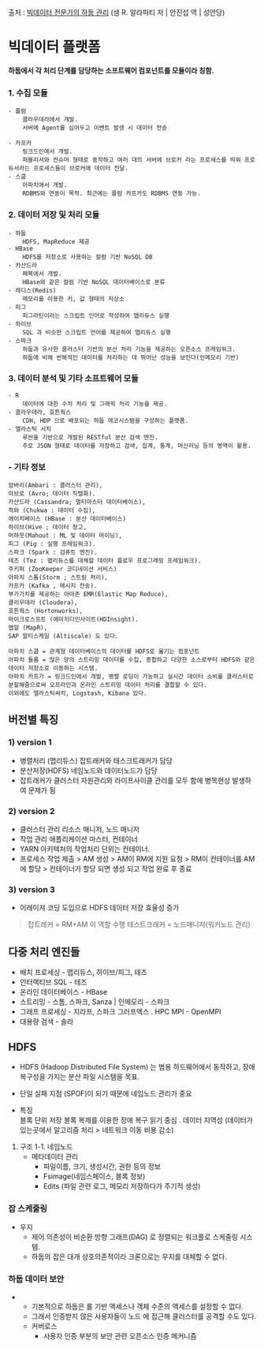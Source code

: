 출처 : [빅데이터 전문가의 하둡 관리](https://book.naver.com/bookdb/book_detail.nhn?bid=14134329) (샘 R. 알라파티 저 | 안진섭 역 | 성안당)




# 빅데이터 플랫폼
**하둡에서 각 처리 단계를 담당하는 소프트웨어 컴포넌트를 모듈이라 칭함.**

### 1. 수집 모듈
    - 플럼
        클라우데라에서 개발. 
        서버에 Agent를 심어두고 이벤트 발생 시 데이터 전송

    - 카프카
        링크드인에서 개발.
        퍼블리셔와 컨슈머 형태로 동작하고 여러 대의 서버에 브로커 라는 프로세스를 띄워 프로듀서라는 프로세스들이 브로커에 데이터 전달.
    - 스쿱
        아파치에서 개발.  
        RDBMS와 연동이 목적. 최근에는 플럼 카프카도 RDBMS 연동 가능.
        
### 2. 데이터 저장 및 처리 모듈
    - 하둡
        HDFS, MapReduce 제공
    - HBase
        HDFS를 저장소로 사용하는 컬럼 기반 NoSQL DB
    - 카산드라
        페북에서 개발.
        HBase와 같은 컬럼 기반 NoSQL 데이터베이스로 분류
    - 레디스(Redis)
        메모리를 이용한 키, 값 형태의 저상소
    - 피그
        피그라틴이라는 스크립트 인어로 작성하여 맵리듀스 실행
    - 하이브
        SQL 과 비슷한 스크립트 언어를 제공하여 맵리듀스 실행
    - 스파크
        하둡과 유사한 클러스터 기반의 분산 처리 기능을 제공하는 오픈소스 프레임워크.
        하둡에 비해 반복적인 데이터를 처리하는 데 뛰어난 성능을 보인다(인메모리 기반)
        
### 3. 데이터 분석 및 기타 소프트웨어 모듈
    - R
        데이터에 대한 수치 처리 및 그래픽 처리 기능을 제공.
    - 클라우데라, 호튼웍스
        CDH, HDP 으로 배포되는 하둡 에코시스템을 구성하는 플랫폼.
    - 엘라스틱 서치
        루씬을 기반으로 개발된 RESTful 분산 검색 엔진.
        주로 JSON 형태로 데이터를 저장하고 검색, 집계, 통계, 머신러닝 등의 영역이 활용.
    
    
### - 기타 정보
    암바리(Ambari : 클러스터 관리),
    아브로 (Avro; 데이터 직렬화).
    카산드라 (Cassandra; 멀티마스터 데이터베이스),
    척와 (Chukwa : 데이터 수집),
    에이치베이스 (HBase : 분산 데이터베이스)
    하이브(Hive ; 데이터 창고,
    머하웃(Mahout : ML 및 데이터 마이닝),
    피그 (Pig : 실행 프레임워크).
    스파크 (Spark : 검퓨트 엔진).
    테즈 (Tez : 맵리듀스를 대체할 데이터 플로우 프로그래밍 프레임워크).
    주키퍼 (ZooKeeper 코디네이션 서비스)
    아파치 스톰(Storm ; 스트림 처리),
    카프카 (Kafka , 메시지 전송).
    부가가치를 제공하는 아마존 EMR(Elastic Map Reduce),
    클리우데라 (Cloudera),
    호튼웍스 (Hortonworks),
    마이크로스프트 (에이치디인사이트(HDInsight).
    맵알 (MapR),
    SAP 알티스케일 (Altiscale) 도 있다.

    아파치 스쿱 = 관계형 데이터베이스의 데이터를 HDFS로 옮기는 컴포넌트
    아파치 들룸 = 많은 양의 스트리밍 데이터를 수집, 종합하고 다양한 소스로부터 HDFS와 같은 데이터 저장소로 이동하는 시스템.
    아파치 카프가 = 링크드인에서 개발, 병렬 로딩이 가능하고 실시간 데이터 소비를 클러스터로 분할해줌으로써 오프라인과 온라인 스트리밍 데이터 처리를 결합할 수 있다.
    이외에도 엘라스틱써치, Logstash, Kibana 있다.



## 버전별 특징 
### 1) version 1
-   병렬처리 (맵리듀스) 
잡트래커와 태스크트래커가 담당 
- 분산저장(HDFS) 
네임노드와 데이터노드가 담당
-   잡트래커가 클러스터 자원관리와 라이프사이클 관리를 모두 함에 병목현상 발생하여 문제가 됨

### 2) version 2
- 클러스터 관리 
리소스 매니저, 노드 매니저 
- 작업 관리 
애플리케이션 마스터, 컨테이너
- YARN 아키텍처의 작업처리 단위는 컨테이너.
- 프로세스
	작업 제출 > AM 생성 > AM이 RM에 지원 요청 > RM이 컨테이너를 AM 에 할당 > 컨테이너가 할당 되면 생성 되고 작업 완료 후 종료
### 3) version 3
- 이레이져 코딩 도입으로 HDFS 데이터 저장 효율성 증가

> 잡트레커 = RM+AM 이 역할 수행 
> 테스트크래커 = 노드매니저(워커노드 관리) 

 
 
## 다중 처리 엔진들
- 배치 프로세싱 - 맵리듀스, 하이브/피그, 테즈
-   인터랙티브 SQL - 테즈
-   온라인 데이터베이스 - HBase
-   스트리밍 - 스톰, 스파크, Sanza | 인메모리 - 스파크
-   그래프 프로세싱 - 지라프, 스파크 그러프엑스 . HPC MPI - OpenMPI
-   대용량 검색 - 솔라 


## HDFS
- HDFS (Hadoop Distributed File System) 는 범용 하드웨어에서 동작하고, 장애 복구성을 가지는 분산 파일 시스템을 목표. 
- 단일 실패 지점 (SPOF)이 되기 때문에 네임노드 관리가 중요 

- 특징  
 블록 단위 저장 블록 복제를 이용한 장애 복구 읽기 중심 . 
 데이터 지역성 (데이터가 있는곳에서 알고리즘 처리 > 네트워크 이동 비용 감소)

1.  구조 
	1-1.  네임노드
	- 메타데이터 관리 
		- 파일이름, 크기, 생성시간, 권한 등의 정보 
		- Fsimage(네임스페이스, 블록 정보) 
		- Edits (파일 관련 로그, 메모리 저장하다가 주기적 생성) 

### 잡 스케줄링 
- 우지 
	- 제어 의존성이 비순환 방향 그래프(DAG) 로 정렬되는 워크플로 스케줄링 시스템. 
	- 하둡의 잡은 대개 상호의존적이라 크론으로는 우지를 대체할 수 없다. 

### 하둡 데이터 보안
- 
	- 기본적으로 하둡은 롤 기반 액세스나 객체 수준의 액세스를 설정할 수 없다. 
	- 그래서 인증받지 않은 사용자들이 노드 에 접근해 클러스터를 공격할 수도 있다. 
	- 커버로스 
		- 사용자 인증 부분의 보안 관련 오픈소스 인증 메커니즘
<!--stackedit_data:
eyJoaXN0b3J5IjpbNzM0NTk5NDM4LC0xOTkxOTgzNjE0XX0=
-->